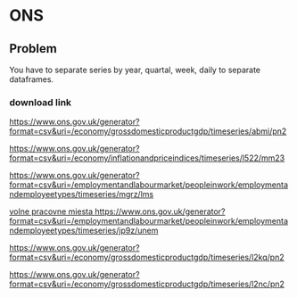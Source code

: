 # ONS
## Problem

You have to separate series by year, quartal, week, daily to separate dataframes.

### download link

<a href="https://www.ons.gov.uk/generator?format=csv&uri=/economy/grossdomesticproductgdp/timeseries/abmi/pn2">https://www.ons.gov.uk/generator?format=csv&uri=/economy/grossdomesticproductgdp/timeseries/abmi/pn2</a><br>

<a href="https://www.ons.gov.uk/generator?format=csv&uri=/economy/inflationandpriceindices/timeseries/l522/mm23">https://www.ons.gov.uk/generator?format=csv&uri=/economy/inflationandpriceindices/timeseries/l522/mm23</a><br>

<a href="https://www.ons.gov.uk/generator?format=csv&uri=/employmentandlabourmarket/peopleinwork/employmentandemployeetypes/timeseries/mgrz/lms">https://www.ons.gov.uk/generator?format=csv&uri=/employmentandlabourmarket/peopleinwork/employmentandemployeetypes/timeseries/mgrz/lms</a><br>

<a href="https://www.ons.gov.uk/generator?format=csv&uri=/employmentandlabourmarket/peopleinwork/employmentandemployeetypes/timeseries/jp9z/unem">volne pracovne miesta https://www.ons.gov.uk/generator?format=csv&uri=/employmentandlabourmarket/peopleinwork/employmentandemployeetypes/timeseries/jp9z/unem</a><br>

<a href="https://www.ons.gov.uk/generator?format=csv&uri=/economy/grossdomesticproductgdp/timeseries/l2kq/pn2">https://www.ons.gov.uk/generator?format=csv&uri=/economy/grossdomesticproductgdp/timeseries/l2kq/pn2</a><br>

<a href="https://www.ons.gov.uk/generator?format=csv&uri=/economy/grossdomesticproductgdp/timeseries/l2nc/pn2">https://www.ons.gov.uk/generator?format=csv&uri=/economy/grossdomesticproductgdp/timeseries/l2nc/pn2</a><br>


